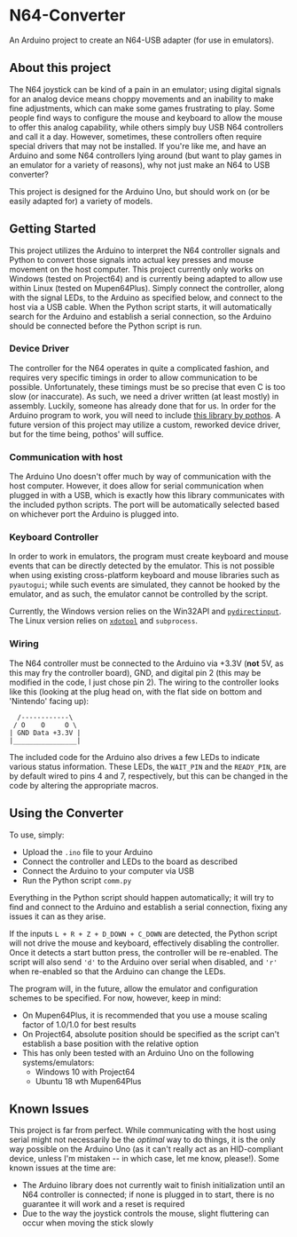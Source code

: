 # N64-Converter

An Arduino project to create an N64-USB adapter (for use in emulators).

## About this project

The N64 joystick can be kind of a pain in an emulator; using digital signals for an analog device means choppy movements and an inability to make fine adjustments, which can make some games frustrating to play. Some people find ways to configure the mouse and keyboard to allow the mouse to offer this analog capability, while others simply buy USB N64 controllers and call it a day. However, sometimes, these controllers often require special drivers that may not be installed. If you're like me, and have an Arduino and some N64 controllers lying around (but want to play games in an emulator for a variety of reasons), why not just make an N64 to USB converter?

This project is designed for the Arduino Uno, but should work on (or be easily adapted for) a variety of models.

## Getting Started

This project utilizes the Arduino to interpret the N64 controller signals and Python to convert those signals into actual key presses and mouse movement on the host computer. This project currently only works on Windows (tested on Project64) and is currently being adapted to allow use within Linux (tested on Mupen64Plus). Simply connect the controller, along with the signal LEDs, to the Arduino as specified below, and connect to the host via a USB cable. When the Python script starts, it will automatically search for the Arduino and establish a serial connection, so the Arduino should be connected before the Python script is run.

### Device Driver

The controller for the N64 operates in quite a complicated fashion, and requires very specific timings in order to allow communication to be possible. Unfortunately, these timings must be so precise that even C is too slow (or inaccurate). As such, we need a driver written (at least mostly) in assembly. Luckily, someone has already done that for us. In order for the Arduino program to work, you will need to include [this library by pothos](https://github.com/pothos/arduino-n64-controller-library). A future version of this project may utilize a custom, reworked device driver, but for the time being, pothos' will suffice.

### Communication with host

The Arduino Uno doesn't offer much by way of communication with the host computer. However, it does allow for serial communication when plugged in with a USB, which is exactly how this library communicates with the included python scripts. The port will be automatically selected based on whichever port the Arduino is plugged into.

### Keyboard Controller

In order to work in emulators, the program must create keyboard and mouse events that can be directly detected by the emulator. This is not possible when using existing cross-platform keyboard and mouse libraries such as `pyautogui`; while such events are simulated, they cannot be hooked by the emulator, and as such, the emulator cannot be controlled by the script.

Currently, the Windows version relies on the Win32API and [`pydirectinput`](https://pypi.org/project/PyDirectInput/). The Linux version relies on [`xdotool`](http://manpages.ubuntu.com/manpages/trusty/man1/xdotool.1.html) and `subprocess`.

### Wiring

The N64 controller must be connected to the Arduino via +3.3V (**not** 5V, as this may fry the controller board), GND, and digital pin 2 (this may be modified in the code, I just chose pin 2). The wiring to the controller looks like this (looking at the plug head on, with the flat side on bottom and 'Nintendo' facing up):

      /------------\
     / O    O     O \
    | GND Data +3.3V |
    |________________|

The included code for the Arduino also drives a few LEDs to indicate various status information. These LEDs, the `WAIT_PIN` and the `READY_PIN`, are by default wired to pins 4 and 7, respectively, but this can be changed in the code by altering the appropriate macros.

## Using the Converter

To use, simply:

* Upload the `.ino` file to your Arduino
* Connect the controller and LEDs to the board as described
* Connect the Arduino to your computer via USB
* Run the Python script `comm.py`

Everything in the Python script should happen automatically; it will try to find and connect to the Arduino and establish a serial connection, fixing any issues it can as they arise.

If the inputs `L + R + Z + D_DOWN + C_DOWN` are detected, the Python script will not drive the mouse and keyboard, effectively disabling the controller. Once it detects a start button press, the controller will be re-enabled. The script will also send `'d'` to the Arduino over serial when disabled, and `'r'` when re-enabled so that the Arduino can change the LEDs.

The program will, in the future, allow the emulator and configuration schemes to be specified. For now, however, keep in mind:

* On Mupen64Plus, it is recommended that you use a mouse scaling factor of 1.0/1.0 for best results
* On Project64, absolute position should be specified as the script can't establish a base position with the relative option
* This has only been tested with an Arduino Uno on the following systems/emulators:
  * Windows 10 with Project64
  * Ubuntu 18 wth Mupen64Plus

## Known Issues

This project is far from perfect. While communicating with the host using serial might not necessarily be the *optimal* way to do things, it is the only way possible on the Arduino Uno (as it can't really act as an HID-compliant device, unless I'm mistaken -- in which case, let me know, please!). Some known issues at the time are:

* The Arduino library does not currently wait to finish initialization until an N64 controller is connected; if none is plugged in to start, there is no guarantee it will work and a reset is required
* Due to the way the joystick controls the mouse, slight fluttering can occur when moving the stick slowly
